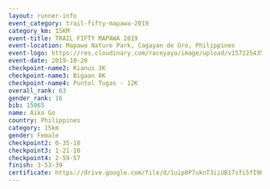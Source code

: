 ```yaml
---
layout: runner-info 
event_category: trail-fifty-mapawa-2019 
category_km: 15KM 
event-title: TRAIL FIFTY MAPAWA 2019  
event-location: Mapawa Nature Park, Cagayan de Oro, Philippines 
event-logo: https://res.cloudinary.com/raceyaya/image/upload/v1572254355/logo/trail-fifty-mapawa_fizjmb.jpg 
event-date: 2019-10-20 
checkpoint-name2: Kianus 3K 
checkpoint-name3: Bigaan 8K 
checkpoint-name4: Puntol Tugas - 12K 
overall_rank: 63
gender_rank: 16
bib: 15065
name: Aiko Go
country: Philippines
category: 15km
gender: Female
checkpoint2: 0-35-18
checkpoint3: 1-21-10
checkpoint4: 2-59-57
finish: 3-53-39
certificate: https://drive.google.com/file/d/1uip8P7uknT3iiUB17sfi5fI9HrQc9iPj/view?usp=sharing
---
```

